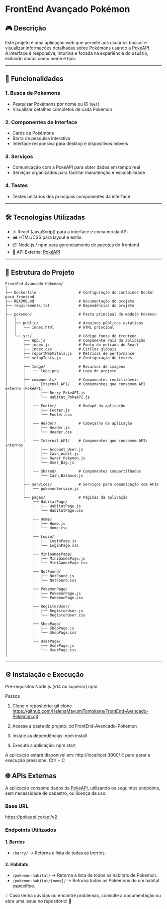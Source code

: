 # FrontEnd Avançado Pokémon

## 🎮 Descrição

Este projeto é uma aplicação web que permite aos usuários buscar e visualizar informações detalhadas sobre Pokémons usando a [PokéAPI](https://pokeapi.co/).  
A interface é responsiva, intuitiva e focada na experiência do usuário, exibindo dados como nome e tipo.

---

## 🚀 Funcionalidades

### 1. Busca de Pokémons
- Pesquisar Pokémons por nome ou ID (`GET`)
- Visualizar detalhes completos de cada Pokémon

### 2. Componentes de Interface
- Cards de Pokémons
- Barra de pesquisa interativa
- Interface responsiva para desktop e dispositivos móveis

### 3. Serviços
- Comunicação com a PokéAPI para obter dados em tempo real
- Serviços organizados para facilitar manutenção e escalabilidade

### 4. Testes
- Testes unitários dos principais componentes da interface

---

## 🛠️ Tecnologias Utilizadas
- ⚛️ React (JavaScript) para a interface e consumo da API.
- 🖼️ HTML/CSS para layout e estilo.
- 📦 Node.js / npm para gerenciamento de pacotes do frontend.
- 🧪 API Externa: [PokéAPI](https://pokeapi.co/)  

---

## 📁 Estrutura do Projeto

```plaintext
FrontEnd-Avancado-Pokemon/
│
├── Dockerfile                   # Configuração do container Docker para frontend
├── README.md                    # Documentação do projeto
├── requirements.txt             # Dependências do projeto
│
├── pokemon/                     # Pasta principal do módulo Pokémon
│   │
│   ├── public/                  # Arquivos públicos estáticos
│   │   └── index.html           # HTML principal
│   │
│   └── src/                     # Código fonte do frontend
│       ├── App.js               # Componente raiz da aplicação
│       ├── index.js             # Ponto de entrada do React
│       ├── index.css            # Estilos globais
│       ├── reportWebVitals.js   # Métricas de performance
│       └── setupTests.js        # Configuração de testes
│
│       ├── Image/               # Recursos de imagens
│       │   └── logo.png         # Logo do projeto
│       │
│       ├── components/          # Componentes reutilizáveis
│       │   ├── External_API/    # Componentes que consomem API externa (PokéAPI)
│       │   │   ├── Berry_PokeAPI.js
│       │   │   └── Habitat_PokeAPI.js
│       │   │
│       │   ├── Footer/          # Rodapé da aplicação
│       │   │   ├── Footer.js
│       │   │   └── Footer.css
│       │   │
│       │   ├── Header/          # Cabeçalho da aplicação
│       │   │   ├── Header.js
│       │   │   └── Header.css
│       │   │
│       │   ├── Internal_API/    # Componentes que consomem APIs internas
│       │   │   ├── Account_User.js
│       │   │   ├── Cash_Audit.js
│       │   │   ├── Owner_Pokemon.js
│       │   │   └── User_Bag.js
│       │   │
│       │   └── Shared/          # Componentes compartilhados
│       │       └── Cash_Balance.js
│       │
│       ├── services/            # Serviços para comunicação com APIs
│       │   └── pokemonService.js
│       │
│       └── pages/               # Páginas da aplicação
│           ├── HabitatPage/
│           │   ├── HabitatPage.js
│           │   └── HabitatPage.css
│           │
│           ├── Home/
│           │   ├── Home.js
│           │   └── Home.css
│           │
│           ├── Login/
│           │   ├── LoginPage.js
│           │   └── LoginPage.css
│           │
│           ├── MiniGamesPage/
│           │   ├── MiniGamesPage.js
│           │   └── MiniGamesPage.css
│           │
│           ├── NotFound/
│           │   ├── NotFound.js
│           │   └── NotFound.css
│           │
│           ├── PokemonPage/
│           │   ├── PokemonPage.js
│           │   └── PokemonPage.css
│           │
│           ├── RegisterUser/
│           │   ├── RegisterUser.js
│           │   └── RegisterUser.css
│           │
│           ├── ShopPage/
│           │   ├── ShopPage.js
│           │   └── ShopPage.css
│           │
│           └── UserPage/
│               ├── UserPage.js
│               └── UserPage.css
│

```
---


## ⚙️ Instalação e Execução

Pré-requisitos
Node.js (v14 ou superior)
npm


Passos
1. Clone o repositório:
git clone https://github.com/HelenaMayumiTomokane/FrontEnd-Avancado-Pokemon.git

2. Acesse a pasta do projeto:
cd FrontEnd-Avancado-Pokemon

3. Instale as dependências:
npm install

4. Execute a aplicação:
npm start

A aplicação estará disponível em: http://localhost:3000/
E para parar a execução pressione: Ctrl + C

## 🌐 APIs Externas

A aplicação consome dados da [PokéAPI](https://pokeapi.co/), utilizando os seguintes endpoints, sem necessidade de cadastro, ou licença de uso:

### Base URL
https://pokeapi.co/api/v2



### Endpoints Utilizados

#### 1. Berries
- `/berry/` → Retorna a lista de todas as berries.

#### 2. Habitats
- `/pokemon-habitat/` → Retorna a lista de todos os habitats de Pokémon.
- `/pokemon-habitat/{nome}/` → Retorna todos os Pokémons de um habitat específico.




💡 Caso tenha dúvidas ou encontre problemas, consulte a documentação ou abra uma issue no repositório! 🚀